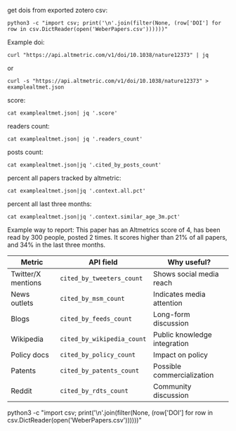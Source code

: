 get dois from exported zotero csv:

`python3 -c "import csv; print('\n'.join(filter(None, (row['DOI'] for row in csv.DictReader(open('WeberPapers.csv'))))))"`

Example doi:

`curl "https://api.altmetric.com/v1/doi/10.1038/nature12373" | jq`

or

`curl -s "https://api.altmetric.com/v1/doi/10.1038/nature12373" > examplealtmet.json`

score:

`cat examplealtmet.json| jq '.score'`

readers count:

`cat examplealtmet.json| jq '.readers_count'`

posts count:

`cat examplealtmet.json|jq '.cited_by_posts_count'`

percent all papers tracked by altmetric:

`cat examplealtmet.json|jq '.context.all.pct'`

percent all last three months:

`cat examplealtmet.json|jq '.context.similar_age_3m.pct'`

Example way to report:
This paper has an Altmetrics score of 4, has been read by 300 people, posted 2 times. It scores higher than 21% of all papers, and 34% in the last three months.

| Metric             | API field                  | Why useful?                  |
| ------------------ | -------------------------- | ---------------------------- |
| Twitter/X mentions | `cited_by_tweeters_count`  | Shows social media reach     |
| News outlets       | `cited_by_msm_count`       | Indicates media attention    |
| Blogs              | `cited_by_feeds_count`     | Long-form discussion         |
| Wikipedia          | `cited_by_wikipedia_count` | Public knowledge integration |
| Policy docs        | `cited_by_policy_count`    | Impact on policy             |
| Patents            | `cited_by_patents_count`   | Possible commercialization   |
| Reddit             | `cited_by_rdts_count`      | Community discussion         |

python3 -c "import csv; print('\n'.join(filter(None, (row['DOI'] for row in csv.DictReader(open('WeberPapers.csv'))))))"

